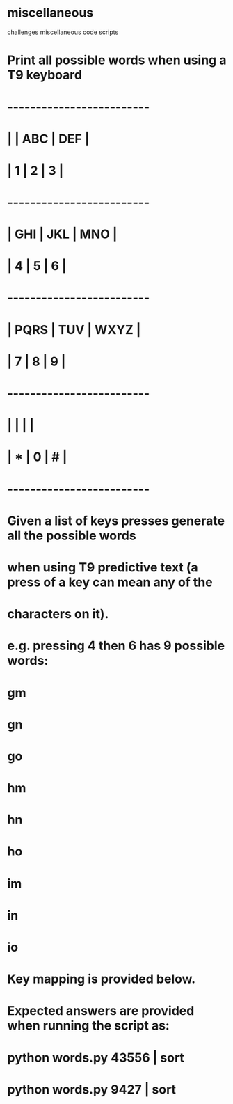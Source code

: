 # miscellaneous
challenges miscellaneous code scripts
# Print all possible words when using a T9 keyboard
#
#   -------------------------
#   |       |  ABC  |  DEF  |
#   |   1   |   2   |   3   |
#   -------------------------
#   |  GHI  |  JKL  |  MNO  |
#   |   4   |   5   |   6   |
#   -------------------------
#   | PQRS  |  TUV  | WXYZ  |
#   |   7   |   8   |   9   |
#   -------------------------
#   |       |       |       |
#   |   *   |   0   |   #   |
#   -------------------------
#
# Given a list of keys presses generate all the possible words
# when using T9 predictive text (a press of a key can mean any of the
# characters on it).
#
# e.g. pressing 4 then 6 has 9 possible words:
#
#   gm
#   gn
#   go
#   hm
#   hn
#   ho
#   im
#   in
#   io
#
# Key mapping is provided below.
#
# Expected answers are provided when running the script as:
#
#   python words.py 43556 | sort
#   python words.py 9427 | sort
#
#
